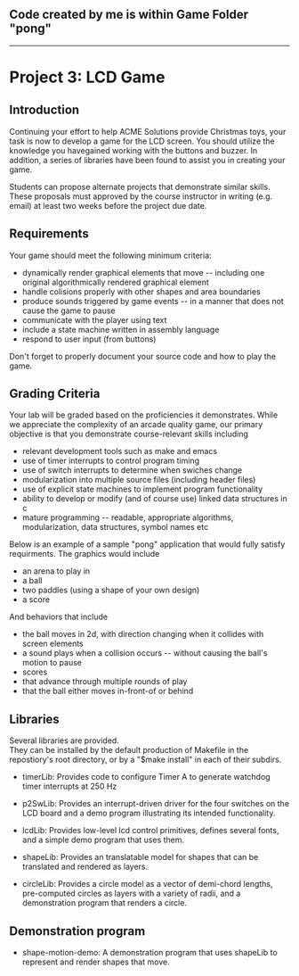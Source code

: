 ## Code created by me is within Game Folder "pong"

- - - - - - - - - - - -  - - - - - - - - - - - - - - - - - - - - - -

# Project 3: LCD Game
## Introduction

Continuing your effort to help ACME Solutions provide Christmas toys, 
your task is now to develop a game for the LCD screen.  You should 
utilize the knowledge you havegained working with the buttons and 
buzzer.  In addition, a series of libraries have been found to assist
you in creating your game.

Students can propose alternate projects that demonstrate
similar skills.  These proposals must approved by the course
instructor in writing (e.g. email) at least two weeks before the
project due date. 

## Requirements
Your game should meet the following minimum criteria:

- dynamically render graphical elements that move
-- including one original algorithmically rendered graphical element 
- handle colisions properly with other shapes and area boundaries
- produce sounds triggered by game events
-- in a manner that does not cause the game to pause
- communicate with the player using text
- include a state machine written in assembly language
- respond to user input (from buttons)

Don't forget to properly document your source code and how to play the game.

## Grading Criteria

Your lab will be graded based on the proficiencies it demonstrates.
While we appreciate the complexity of an
arcade quality game, our primary objective is that you demonstrate
course-relevant skills including

- relevant development tools such as make and emacs
- use of timer interrupts to control program timing
- use of switch interrupts to determine when swiches change
- modularization into multiple source files (including header files)
- use of explicit state machines to implement program functionality
- ability to develop or modify (and of course use) linked data structures in c
- mature programming
-- readable, appropriate algorithms, modularization, data structures, symbol names etc

Below is an example of a sample "pong" application that would fully satisfy
requirments.  The graphics would include

- an arena to play in
- a ball
- two paddles (using a shape of your own design)
- a score

And behaviors that include

- the ball moves in 2d, with direction changing when it collides with
  screen elements
- a sound plays when a collision occurs
-- without causing the ball's motion to pause
- scores
 - that advance through multiple rounds of play
 - that the ball either moves in-front-of or behind

## Libraries

Several libraries are provided.  
They can be installed by the default production of Makefile in the repostiory's 
root directory, or by a "$make install" in each of their subdirs.

- timerLib: Provides code to configure Timer A to generate watchdog timer interrupts at 250 Hz

- p2SwLib: Provides an interrupt-driven driver for the four switches on the LCD board and a demo program illustrating its intended functionality.

- lcdLib: Provides low-level lcd control primitives, defines several fonts, 
and a simple demo program that uses them.

- shapeLib: Provides an translatable model for shapes that can be translated 
and rendered as layers.

- circleLib: Provides a circle model as a vector of demi-chord lengths,
pre-computed circles as layers with a variety of radii, 
and a demonstration program that renders a circle.


## Demonstration program

- shape-motion-demo: A demonstration program that uses shapeLib to represent
and render shapes that move.


